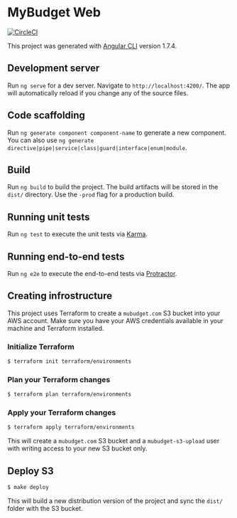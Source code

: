 # MyBudget Web

[![CircleCI](https://circleci.com/gh/ItalianCoders/myBudget-web-frontend.svg?style=svg)](https://circleci.com/gh/ItalianCoders/myBudget-web-frontend)

This project was generated with [Angular CLI](https://github.com/angular/angular-cli) version 1.7.4.

## Development server

Run `ng serve` for a dev server. Navigate to `http://localhost:4200/`. The app will automatically reload if you change any of the source files.

## Code scaffolding

Run `ng generate component component-name` to generate a new component. You can also use `ng generate directive|pipe|service|class|guard|interface|enum|module`.

## Build

Run `ng build` to build the project. The build artifacts will be stored in the `dist/` directory. Use the `-prod` flag for a production build.

## Running unit tests

Run `ng test` to execute the unit tests via [Karma](https://karma-runner.github.io).

## Running end-to-end tests

Run `ng e2e` to execute the end-to-end tests via [Protractor](http://www.protractortest.org/).

## Creating infrostructure

This project uses Terraform to create a `mubudget.com` S3 bucket into your AWS account.
Make sure you have your AWS credentials available in your machine and Terraform installed.

### Initialize Terraform

```sh
$ terraform init terraform/environments
```
### Plan your Terraform changes

```sh
$ terraform plan terraform/environments
```
### Apply your Terraform changes

```sh
$ terraform apply terraform/environments
```

This will create a `mubudget.com` S3 bucket and a `mubudget-s3-upload`
user with writing access to your new S3 bucket only.

## Deploy S3

```sh
$ make deploy
```

This will build a new distribution version of the project and sync the `dist/`
folder with the S3 bucket.

